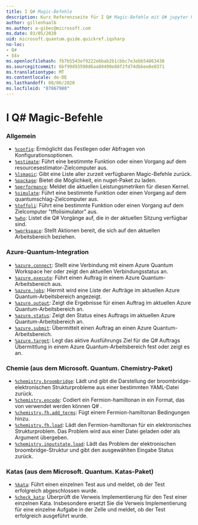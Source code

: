 ```yaml
---
title: I Q# Magic-Befehle
description: Kurz Referenzseite für I Q# Magic-Befehle mit Q# jupyter Notebooks
author: gillenhaalb
ms.author: a-gibec@microsoft.com
ms.date: 03/05/2020
uid: microsoft.quantum.guide.quickref.iqsharp
no-loc:
- Q#
- $$v
ms.openlocfilehash: fb7b5543ef9222e6bab2b1cbbc7e3ebb54863438
ms.sourcegitcommit: 6bf99d93590d6aa80490e88f2fd74dbbee8e0371
ms.translationtype: MT
ms.contentlocale: de-DE
ms.lasthandoff: 08/06/2020
ms.locfileid: "87867980"
---
```

# <a name="ino-locq-magic-commands"></a>I Q# Magic-Befehle

### <a name="general"></a>Allgemein

- [`%config`](xref:microsoft.quantum.iqsharp.magic-ref.config): Ermöglicht das Festlegen oder Abfragen von Konfigurationsoptionen.
- [`%estimate`](xref:microsoft.quantum.iqsharp.magic-ref.estimate): Führt eine bestimmte Funktion oder einen Vorgang auf dem resourcesestimator-Zielcomputer aus.
- [`%lsmagic`](xref:microsoft.quantum.iqsharp.magic-ref.lsmagic): Gibt eine Liste aller zurzeit verfügbaren Magic-Befehle zurück.
- [`%package`](xref:microsoft.quantum.iqsharp.magic-ref.package): Bietet die Möglichkeit, ein nuget-Paket zu laden.
- [`%performance`](xref:microsoft.quantum.iqsharp.magic-ref.performance): Meldet die aktuellen Leistungsmetriken für diesen Kernel.
- [`%simulate`](xref:microsoft.quantum.iqsharp.magic-ref.simulate): Führt eine bestimmte Funktion oder einen Vorgang auf dem quantumschlag-Zielcomputer aus.
- [`%toffoli`](xref:microsoft.quantum.iqsharp.magic-ref.toffoli): Führt eine bestimmte Funktion oder einen Vorgang auf dem Zielcomputer "tffolisimulator" aus.
- [`%who`](xref:microsoft.quantum.iqsharp.magic-ref.who): Listet die Q# Vorgänge auf, die in der aktuellen Sitzung verfügbar sind.
- [`%workspace`](xref:microsoft.quantum.iqsharp.magic-ref.workspace): Stellt Aktionen bereit, die sich auf den aktuellen Arbeitsbereich beziehen.

### <a name="azure-quantum-integration"></a>Azure-Quantum-Integration

- [`%azure.connect`](xref:microsoft.quantum.iqsharp.magic-ref.azure.connect): Stellt eine Verbindung mit einem Azure Quantum Workspace her oder zeigt den aktuellen Verbindungsstatus an.
- [`%azure.execute`](xref:microsoft.quantum.iqsharp.magic-ref.azure.execute): Führt einen Auftrag in einem Azure Quantum-Arbeitsbereich aus.
- [`%azure.jobs`](xref:microsoft.quantum.iqsharp.magic-ref.azure.jobs): Hiermit wird eine Liste der Aufträge im aktuellen Azure Quantum-Arbeitsbereich angezeigt.
- [`%azure.output`](xref:microsoft.quantum.iqsharp.magic-ref.azure.output): Zeigt die Ergebnisse für einen Auftrag im aktuellen Azure Quantum-Arbeitsbereich an.
- [`%azure.status`](xref:microsoft.quantum.iqsharp.magic-ref.azure.status): Zeigt den Status eines Auftrags im aktuellen Azure Quantum-Arbeitsbereich an.
- [`%azure.submit`](xref:microsoft.quantum.iqsharp.magic-ref.azure.submit): Übermittelt einen Auftrag an einen Azure Quantum-Arbeitsbereich.
- [`%azure.target`](xref:microsoft.quantum.iqsharp.magic-ref.azure.target): Legt das aktive Ausführungs Ziel für die Q# Auftrags Übermittlung in einem Azure Quantum-Arbeitsbereich fest oder zeigt es an.

### <a name="chemistry-from-microsoftquantumchemistry-package"></a>Chemie (aus dem Microsoft. Quantum. Chemistry-Paket)

- [`%chemistry.broombridge`](xref:microsoft.quantum.iqsharp.magic-ref.chemistry.broombridge): Lädt und gibt die Darstellung der broombridge-elektronischen Strukturprobleme aus einer bestimmten YAML-Datei zurück.
- [`%chemistry.encode`](xref:microsoft.quantum.iqsharp.magic-ref.chemistry.encode): Codiert ein Fermion-hamiltonan in ein Format, das von verwendet werden können Q# .
- [`%chemistry.fh.add_terms`](xref:microsoft.quantum.iqsharp.magic-ref.chemistry.fh.add_terms): Fügt einem Fermion-hamiltonan Bedingungen hinzu.
- [`%chemistry.fh.load`](xref:microsoft.quantum.iqsharp.magic-ref.chemistry.fh.load): Lädt den Fermion-hamiltonan für ein elektronisches Strukturproblem. Das Problem wird aus einer Datei geladen oder als Argument übergeben.
- [`%chemistry.inputstate.load`](xref:microsoft.quantum.iqsharp.magic-ref.chemistry.inputstate.load): Lädt das Problem der elektronischen broombridge-Struktur und gibt den ausgewählten Eingabe Status zurück.

### <a name="katas-from-microsoftquantumkatas-package"></a>Katas (aus dem Microsoft. Quantum. Katas-Paket)

- [`%kata`](xref:microsoft.quantum.iqsharp.magic-ref.kata): Führt einen einzelnen Test aus und meldet, ob der Test erfolgreich abgeschlossen wurde.
- [`%check_kata`](xref:microsoft.quantum.iqsharp.magic-ref.check_kata): Überprüft die Verweis Implementierung für den Test einer einzelnen Kata.
    Insbesondere ersetzt Sie die Verweis Implementierung für eine einzelne Aufgabe in der Zelle und meldet, ob der Test erfolgreich ausgeführt wurde.

